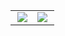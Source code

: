 <table>
    <tr>
        <td>
            <img align='right' src = "https://github-readme-stats.vercel.app/api?username=shinyq&show_icons=true&show_icons=true&title_color=fff&icon_color=0BB7F3&text_color=9f9f9f&bg_color=151515&line_height=25">
        </td>
         <td>
            <img align='left' src = "https://github-readme-stats.vercel.app/api/top-langs/?username=shinyq&&layout=compact&show_icons=true&show_icons=true&title_color=fff&icon_color=0BB7F3&text_color=9f9f9f&bg_color=151515">
        </td>
    </tr>
    
</table>
